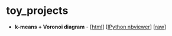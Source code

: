 toy_projects
============

- **k-means + Voronoi diagram** - [[html]()] [[IPython nbviewer]()] [[raw]()]

